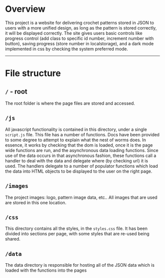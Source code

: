 # Overview
This project is a website for delivering crochet patterns stored in JSON to users with a more unified design, as long as the pattern is stored correctly, it will be displayed correctly.
The site gives users basic controls like progress control (add class to specific id number, increment number with button), saving progress (store number in localstorage), and a dark mode implemented in css by checking the system preferred mode.

---
# File structure
## `/` - root
The root folder is where the page files are stored and accessed.


## `/js`
All javascript functionality is contained in this directory, under a single `script.js` file.
This file has a number of functions. Docs have been provided to some degree to attempt to explain what the nest of worms does.
In essence, it works by checking that the dom is loaded, once it is the page wide functions are run, and the asynchronous data loading functions. Since use of the data occurs in that asynchronous fashion, these functions call a handler to deal with the data and delegate where (by checking url) it is used. The handlers delegate to a number of populator functions which load the data into HTML objects to be displayed to the user on the right page.

## `/images`
The project images: logo, pattern image data, etc.. All images that are used are stored in this one location.

## `/css`
This directory contains all the styles, in the `styles.css` file. It has been divided into sections per page, with some styles that are re-used being shared.

## `/data`
The data directory is responsible for hosting all of the JSON data which is loaded with the functions into the pages
